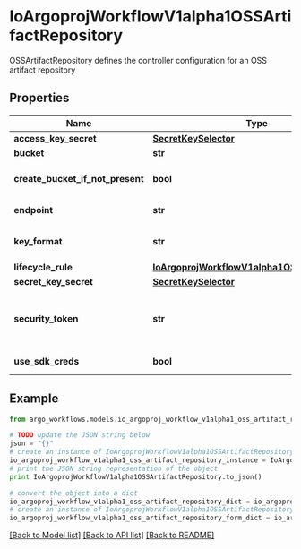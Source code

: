 # IoArgoprojWorkflowV1alpha1OSSArtifactRepository

OSSArtifactRepository defines the controller configuration for an OSS artifact repository

## Properties

Name | Type | Description | Notes
------------ | ------------- | ------------- | -------------
**access_key_secret** | [**SecretKeySelector**](SecretKeySelector.md) |  | [optional] 
**bucket** | **str** | Bucket is the name of the bucket | [optional] 
**create_bucket_if_not_present** | **bool** | CreateBucketIfNotPresent tells the driver to attempt to create the OSS bucket for output artifacts, if it doesn&#39;t exist | [optional] 
**endpoint** | **str** | Endpoint is the hostname of the bucket endpoint | [optional] 
**key_format** | **str** | KeyFormat defines the format of how to store keys and can reference workflow variables. | [optional] 
**lifecycle_rule** | [**IoArgoprojWorkflowV1alpha1OSSLifecycleRule**](IoArgoprojWorkflowV1alpha1OSSLifecycleRule.md) |  | [optional] 
**secret_key_secret** | [**SecretKeySelector**](SecretKeySelector.md) |  | [optional] 
**security_token** | **str** | SecurityToken is the user&#39;s temporary security token. For more details, check out: https://www.alibabacloud.com/help/doc-detail/100624.htm | [optional] 
**use_sdk_creds** | **bool** | UseSDKCreds tells the driver to figure out credentials based on sdk defaults. | [optional] 

## Example

```python
from argo_workflows.models.io_argoproj_workflow_v1alpha1_oss_artifact_repository import IoArgoprojWorkflowV1alpha1OSSArtifactRepository

# TODO update the JSON string below
json = "{}"
# create an instance of IoArgoprojWorkflowV1alpha1OSSArtifactRepository from a JSON string
io_argoproj_workflow_v1alpha1_oss_artifact_repository_instance = IoArgoprojWorkflowV1alpha1OSSArtifactRepository.from_json(json)
# print the JSON string representation of the object
print IoArgoprojWorkflowV1alpha1OSSArtifactRepository.to_json()

# convert the object into a dict
io_argoproj_workflow_v1alpha1_oss_artifact_repository_dict = io_argoproj_workflow_v1alpha1_oss_artifact_repository_instance.to_dict()
# create an instance of IoArgoprojWorkflowV1alpha1OSSArtifactRepository from a dict
io_argoproj_workflow_v1alpha1_oss_artifact_repository_form_dict = io_argoproj_workflow_v1alpha1_oss_artifact_repository.from_dict(io_argoproj_workflow_v1alpha1_oss_artifact_repository_dict)
```
[[Back to Model list]](../README.md#documentation-for-models) [[Back to API list]](../README.md#documentation-for-api-endpoints) [[Back to README]](../README.md)


